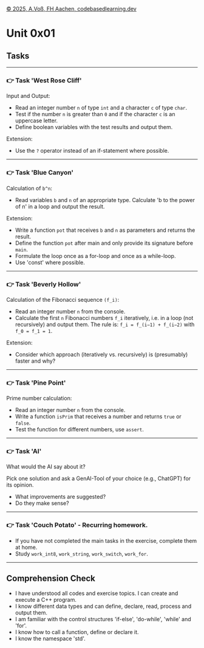 [© 2025, A.Voß, FH Aachen, codebasedlearning.dev](mailto:info@codebasedlearning.dev)

# Unit 0x01

## Tasks

<hr>

### 👉 Task 'West Rose Cliff'

Input and Output:

- Read an integer number `n` of type `int` and a character `c` of type `char`.
- Test if the number `n` is greater than `0` and if the character `c` is an uppercase letter.
- Define boolean variables with the test results and output them.

Extension:

- Use the `?` operator instead of an if-statement where possible.

<hr>

### 👉 Task 'Blue Canyon'

Calculation of `b^n`:

- Read variables `b` and `n` of an appropriate type. Calculate 'b to the power of n' in a loop and output the result.

Extension:

- Write a function `pot` that receives `b` and `n` as parameters and returns the result.
- Define the function `pot` after main and only provide its signature before `main`.
- Formulate the loop once as a for-loop and once as a while-loop.
- Use 'const' where possible.

<hr>

### 👉 Task 'Beverly Hollow'

Calculation of the Fibonacci sequence `(f_i)`:

- Read an integer number `n` from the console.
- Calculate the first `n` Fibonacci numbers `f_i` iteratively, i.e. in a loop (not recursively) and output them.
  The rule is: `f_i = f_(i−1) + f_(i−2)` with `f_0 = f_1 = 1`.

Extension:

- Consider which approach (iteratively vs. recursively) is (presumably) faster and why?

<hr>

### 👉 Task 'Pine Point'

Prime number calculation:

- Read an integer number `n` from the console.
- Write a function `isPrim` that receives a number and returns `true` or `false`.
- Test the function for different numbers, use `assert`.

<hr>

### 👉 Task 'AI'

What would the AI say about it?

Pick one solution and ask a GenAI-Tool of your choice (e.g., ChatGPT) for its opinion.
- What improvements are suggested?
- Do they make sense?

<hr>

### 👉 Task 'Couch Potato' - Recurring homework.

- If you have not completed the main tasks in the exercise, complete them at home.
- Study `work_int8`, `work_string`, `work_switch`, `work_for`.

<hr>

## Comprehension Check

- I have understood all codes and exercise topics. I can create and execute a C++ program.
- I know different data types and can define, declare, read, process and output them.
- I am familiar with the control structures 'if-else', 'do-while', 'while' and 'for'.
- I know how to call a function, define or declare it.
- I know the namespace 'std'.
